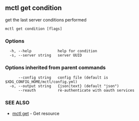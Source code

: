 [Auto generated by spf13/cobra]: <>

## mctl get condition

get the last server conditions performed

```
mctl get condition [flags]
```

### Options

```
  -h, --help            help for condition
  -s, --server string   server UUID
```

### Options inherited from parent commands

```
      --config string   config file (default is $XDG_CONFIG_HOME/mctl/config.yml)
  -o, --output string   {json|text} (default "json")
      --reauth          re-authenticate with oauth services
```

### SEE ALSO

* [mctl get](mctl_get.md)	 - Get resource

